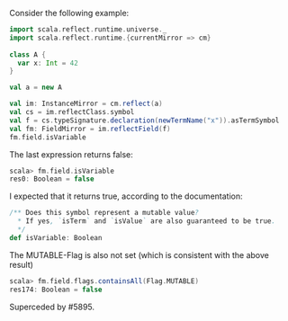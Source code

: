 Consider the following example:

```scala
import scala.reflect.runtime.universe._
import scala.reflect.runtime.{currentMirror => cm}
	
class A {
  var x: Int = 42
}

val a = new A

val im: InstanceMirror = cm.reflect(a)
val cs = im.reflectClass.symbol
val f = cs.typeSignature.declaration(newTermName("x")).asTermSymbol
val fm: FieldMirror = im.reflectField(f) 
fm.field.isVariable
```

The last expression returns false:

```scala
scala> fm.field.isVariable
res0: Boolean = false
```

I expected that it returns true, according to the documentation:

```scala
/** Does this symbol represent a mutable value?
  * If yes, `isTerm` and `isValue` are also guaranteed to be true.
  */
def isVariable: Boolean
```

The MUTABLE-Flag is also not set (which is consistent with the above result)

```scala
scala> fm.field.flags.containsAll(Flag.MUTABLE)
res174: Boolean = false
```

Superceded by #5895.
